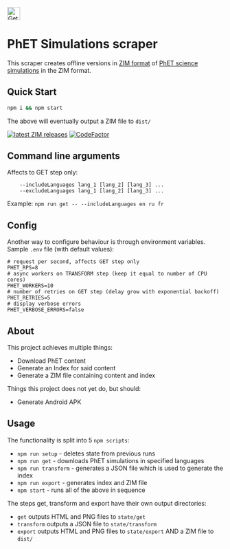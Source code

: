 <a href="https://play.google.com/store/apps/details?id=org.kiwix.kiwixcustomphet" target="_blank" align="left">
  <img src="https://play.google.com/intl/en/badges/images/badge_new.png" alt="Get it on Google Play" height="30" />
</a>

# PhET Simulations scraper

This scraper creates offline versions in [ZIM format](https://openzim.org) of [PhET science simulations](https://phet.colorado.edu) in the ZIM format.

## Quick Start

```bash
npm i && npm start
```

The above will eventually output a ZIM file to ```dist/```

[![latest ZIM releases](https://img.shields.io/badge/latest-ZIM-%23ff4365)](https://download.kiwix.org/zim/phet/)
[![CodeFactor](https://www.codefactor.io/repository/github/openzim/phet/badge)](https://www.codefactor.io/repository/github/openzim/phet)

## Command line arguments
Affects to GET step only: 
~~~
    --includeLanguages lang_1 [lang_2] [lang_3] ... 
    --excludeLanguages lang_1 [lang_2] [lang_3] ...
~~~
Example: `npm run get -- --includeLanguages en ru fr`

## Config

Another way to configure behaviour is through environment variables. Sample `.env` file (with default values):
~~~
# request per second, affects GET step only
PHET_RPS=8
# async workers on TRANSFORM step (keep it equal to number of CPU cores) 
PHET_WORKERS=10
# number of retries on GET step (delay grow with exponential backoff)
PHET_RETRIES=5
# display verbose errors 
PHET_VERBOSE_ERRORS=false
~~~

## About

This project achieves multiple things:
* Download PhET content
* Generate an Index for said content
* Generate a ZIM file containing content and index

Things this project does not yet do, but should:
* Generate Android APK

## Usage

The functionality is split into 5 ```npm scripts```:
* ```npm run setup``` - deletes state from previous runs
* ```npm run get``` - downloads PhET simulations in specified languages
* ```npm run transform``` - generates a JSON file which is used to generate the index
* ```npm run export``` - generates index and ZIM file
* ```npm start``` - runs all of the above in sequence

The steps get, transform and export have their own output directories:
* ```get``` outputs HTML and PNG files to ```state/get```
* ```transform``` outputs a JSON file to ```state/transform```
* ```export``` outputs HTML and PNG files to ```state/export``` AND a ZIM file to ```dist/```
